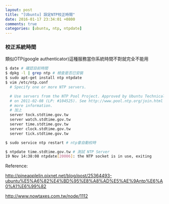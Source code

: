 ```yaml
---
layout: post
title: "[Ubuntu] 設定NTP校正時間"
date: 2016-01-17 23:34:01 +0800
comments: true
categories: [ubuntu, ntp, ntpdate]
---
```


### 校正系統時間

類似OTP(google authenticator)這種服務當你系統時間不對就完全不能用

```bash
$ date # 確認目前時間
$ dpkg -l | grep ntp # 檢查是否已安裝
$ sudo apt-get install ntp ntpdate
$ vim /etc/ntp.conf
  # Specify one or more NTP servers.

  # Use servers from the NTP Pool Project. Approved by Ubuntu Technical Board
  # on 2011-02-08 (LP: #104525). See http://www.pool.ntp.org/join.html for
  # more information.
  # 加上
  server tock.stdtime.gov.tw
  server watch.stdtime.gov.tw
  server time.stdtime.gov.tw
  server clock.stdtime.gov.tw
  server tick.stdtime.gov.tw

$ sudo service ntp restart # ntp會自動校時

$ ntpdate time.stdtime.gov.tw # 測試 NTP Server
19 Nov 14:38:08 ntpdate[20006]: the NTP socket is in use, exiting
```

Reference:

http://pineapplelin.pixnet.net/blog/post/25364493-ubuntu%E5%A6%82%E4%BD%95%E8%A8%AD%E5%AE%9Antp%E6%A0%A1%E6%99%82

http://www.nowtaxes.com.tw/node/1112